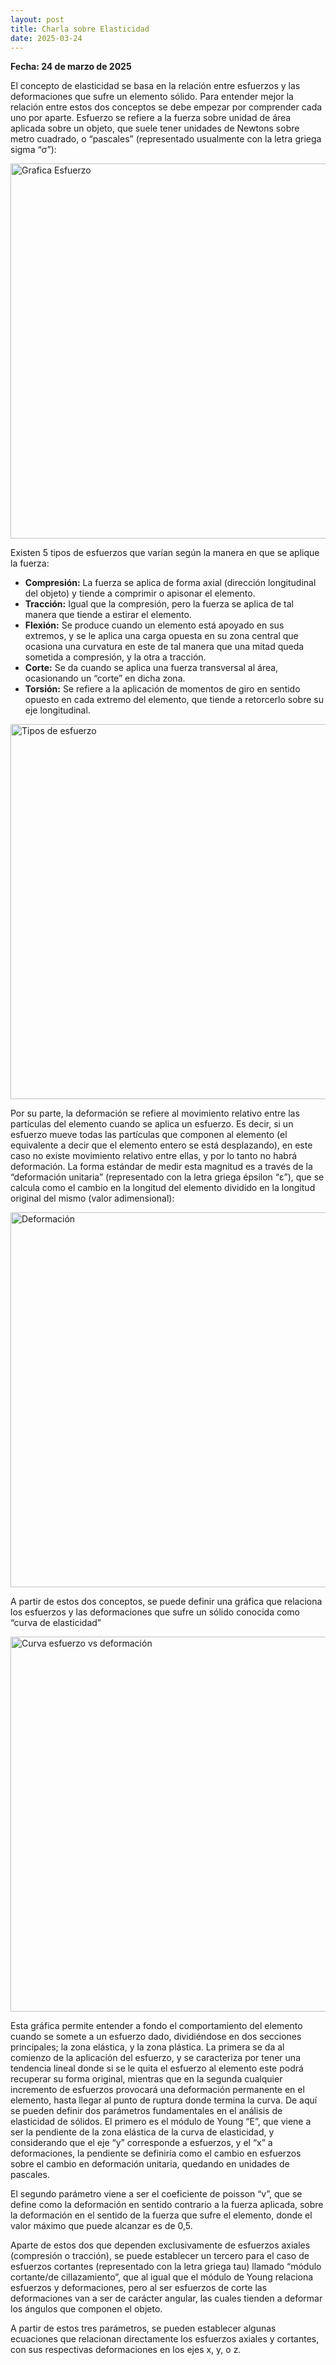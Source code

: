 ```yaml
---
layout: post
title: Charla sobre Elasticidad
date: 2025-03-24
---
```


**Fecha: 24 de marzo de 2025**

El concepto de elasticidad se basa en la relación entre esfuerzos y las deformaciones que sufre un elemento sólido. Para entender mejor la relación entre estos dos conceptos se debe empezar por comprender cada uno por aparte.
Esfuerzo se refiere a la fuerza sobre unidad de área aplicada sobre un objeto, que suele tener unidades de Newtons sobre metro cuadrado, o “pascales” (representado usualmente con la letra griega sigma “σ”):

<img src="/Documentacion/assets/img/esfuerzo.png" alt="Grafica Esfuerzo" width="600">


Existen 5 tipos de esfuerzos que varían según la manera en que se aplique la fuerza:
-	**Compresión:** La fuerza se aplica de forma axial (dirección longitudinal del objeto) y tiende a comprimir o apisonar el elemento.
-	**Tracción:** Igual que la compresión, pero la fuerza se aplica de tal manera que tiende a estirar el elemento.
-	**Flexión:** Se produce cuando un elemento está apoyado en sus extremos, y se le aplica una carga opuesta en su zona central que ocasiona una curvatura en este de tal manera que una mitad queda sometida a compresión, y la otra a tracción.
-	**Corte:** Se da cuando se aplica una fuerza transversal al área, ocasionando un “corte” en dicha zona.
-	**Torsión:** Se refiere a la aplicación de momentos de giro en sentido opuesto en cada extremo del elemento, que tiende a retorcerlo sobre su eje longitudinal.	

<img src="/Documentacion/assets/img/Tipos-esf.png" alt="Tipos de esfuerzo" width="600">

Por su parte, la deformación se refiere al movimiento relativo entre las partículas del elemento cuando se aplica un esfuerzo. Es decir, si un esfuerzo mueve todas las partículas que componen al elemento (el equivalente a decir que el elemento entero se está desplazando), en este caso no existe movimiento relativo entre ellas, y por lo tanto no habrá deformación.
La forma estándar de medir esta magnitud es a través de la “deformación unitaria” (representado con la letra griega épsilon “ε”), que se calcula como el cambio en la longitud del elemento dividido en la longitud original del mismo (valor adimensional):

<img src="/Documentacion/assets/img/def.png" alt="Deformación" width="600">

A partir de estos dos conceptos, se puede definir una gráfica que relaciona los esfuerzos y las deformaciones que sufre un sólido conocida como “curva de elasticidad”

<img src="/Documentacion/assets/img/curva-esf-def.png" alt="Curva esfuerzo vs deformación" width="600">

Esta gráfica permite entender a fondo el comportamiento del elemento cuando se somete a un esfuerzo dado, dividiéndose en dos secciones principales; la zona elástica, y la zona plástica. La primera se da al comienzo de la aplicación del esfuerzo, y se caracteriza por tener una tendencia lineal donde si se le quita el esfuerzo al elemento este podrá recuperar su forma original, mientras que en la segunda cualquier incremento de esfuerzos provocará una deformación permanente en el elemento, hasta llegar al punto de ruptura donde termina la curva.
De aquí se pueden definir dos parámetros fundamentales en el análisis de elasticidad de sólidos. El primero es el módulo de Young “E”, que viene a ser la pendiente de la zona elástica de la curva de elasticidad, y considerando que el eje “y” corresponde a esfuerzos, y el “x” a deformaciones, la pendiente se definiría como el cambio en esfuerzos sobre el cambio en deformación unitaria, quedando en unidades de pascales.

El segundo parámetro viene a ser el coeficiente de poisson “v”, que se define como la deformación en sentido contrario a la fuerza aplicada, sobre la deformación en el sentido de la fuerza que sufre el elemento, donde el valor máximo que puede alcanzar es de 0,5.

Aparte de estos dos que dependen exclusivamente de esfuerzos axiales (compresión o tracción), se puede establecer un tercero para el caso de esfuerzos cortantes (representado con la letra griega tau) llamado “módulo cortante/de cillazamiento”, que al igual que el módulo de Young relaciona esfuerzos y deformaciones, pero al ser esfuerzos de corte las deformaciones van a ser de carácter angular, las cuales tienden a deformar los ángulos que componen el objeto.

A partir de estos tres parámetros, se pueden establecer algunas ecuaciones que relacionan directamente los esfuerzos axiales y cortantes, con sus respectivas deformaciones en los ejes x, y, o z.